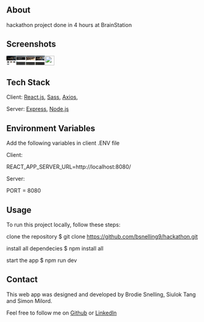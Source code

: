 ## About
hackathon project done in 4 hours at BrainStation


## Screenshots

<img src="https://github.com/bsnelling9/hackathon/blob/main/images/meesareviews.png" width=25rem height=25rem><img src="https://github.com/bsnelling9/hackathon/blob/main/images/meesareviews-chal.png"  width=25rem height=25rem><img src="https://github.com/bsnelling9/hackathon/blob/main/images/meesareviews-dex.png"  width=25rem height=25rem><img src="https://github.com/bsnelling9/hackathon/blob/main/images/meesareviews-italy.png"  width=25rem height=25rem><img src="https://github.com/bsnelling9/hackathon/blob/main/images/meesareviews-nemo.png"  width=25rem height=25rem>


## Tech Stack
Client:
[React.js](https://reactjs.org/),
[Sass](https://sass-lang.com/),
[Axios](https://axios-http.com/),

Server:
[Express](https://expressjs.com/),
[Node.js](https://nodejs.org/en/)

## Environment Variables
Add the following variables in client .ENV file

Client: 

REACT_APP_SERVER_URL=http://localhost:8080/
  
Server:
  
PORT = 8080

## Usage
To run this project locally, follow these steps:

clone the repository
$ git clone https://github.com/bsnelling9/hackathon.git

install all dependecies
$ npm install all

start the app
$ npm run dev


## Contact
This web app was designed and developed by Brodie Snelling, Siulok Tang and Simon Milord.

Feel free to follow me on [Github](https://github.com/bsnelling9) or [LinkedIn](https://www.linkedin.com/in/brodie-snelling/)
